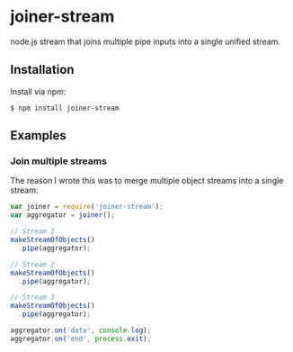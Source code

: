 # joiner-stream

node.js stream that joins multiple pipe inputs into a single unified stream.

## Installation

Install via npm:

```
$ npm install joiner-stream
```

## Examples

### Join multiple streams

The reason I wrote this was to merge multiple object streams into a single stream:

``` js
var joiner = require('joiner-stream');
var aggregator = joiner();

// Stream 1
makeStreamOfObjects()
  .pipe(aggregator);

// Stream 2
makeStreamOfObjects()
  .pipe(aggregator);

// Stream 3
makeStreamOfObjects()
  .pipe(aggregator);

aggregator.on('data', console.log);
aggregator.on('end', process.exit);
```

